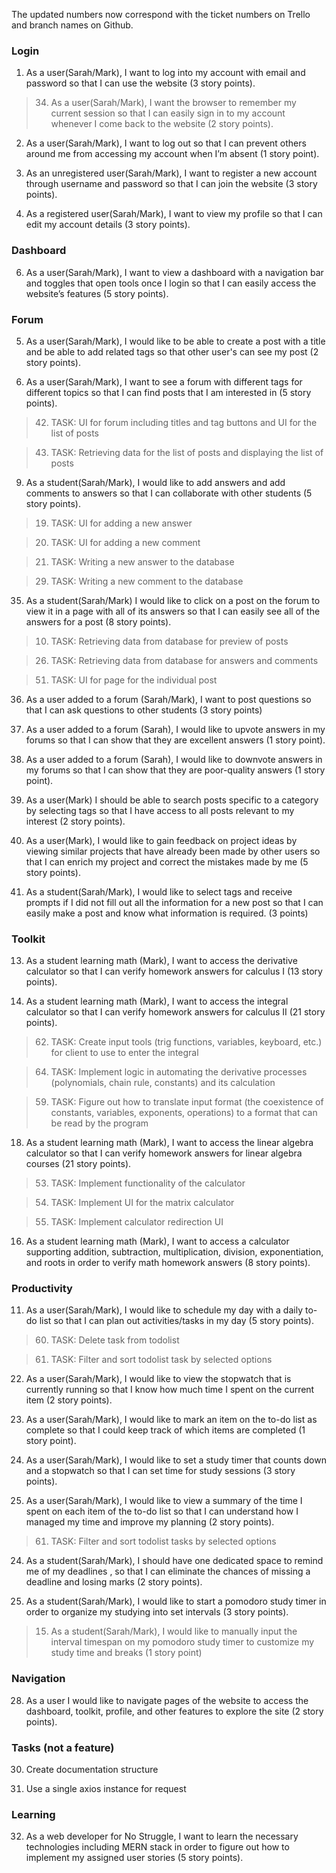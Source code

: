 The updated numbers now correspond with the ticket numbers on Trello and branch names on Github.

### Login
1. As a user(Sarah/Mark), I want to log into my account with email and password so that I can use the website (3 story points).
	
>	34. As a user(Sarah/Mark), I want the browser to remember my current session so that I can easily sign in to my account whenever I come back to the website (2 story points).
	
2. As a user(Sarah/Mark), I want to log out so that I can prevent others around me from accessing my account when I’m absent (1 story point).

3. As an unregistered user(Sarah/Mark), I want to register a new account through username and password so that I can join the website (3 story points).

4. As a registered user(Sarah/Mark), I want to view my profile so that I can edit my account details (3 story points).

### Dashboard
6. As a user(Sarah/Mark), I want to view a dashboard with a navigation bar and toggles that open tools once I login so that I can easily access the website’s features (5 story points).

### Forum
5. As a user(Sarah/Mark), I would like to be able to create a post with a title and be able to add related tags so that other user's can see my post (2 story points).

38. As a user(Sarah/Mark), I want to see a forum with different tags for different topics so that I can  find posts that I am interested in (5 story points).
	
>	42. TASK: UI for forum including titles and tag buttons and UI for the list of posts
	
>	43. TASK: Retrieving data for the list of posts and displaying the list of posts

9. As a student(Sarah/Mark), I would like to add answers and add comments to answers so that I can collaborate with other students (5 story points).
	
>	19. TASK: UI for adding a new answer
	
>	20. TASK: UI for adding a new comment
	
>	21. TASK: Writing a new answer to the database
	
>	29. TASK: Writing a new comment to the database

35. As a student(Sarah/Mark) I would like to click on a post on the forum to view it in a page with all of its answers so that I can easily see all of the answers for a post (8 story points).
	
>	10. TASK: Retrieving data from database for preview of posts
	
>	26. TASK: Retrieving data from database for answers and comments
	
>	51. TASK: UI for page for the individual post

36. As a user added to a forum (Sarah/Mark), I want to post questions so that I can ask questions to other students (3 story points) 

44. As a user added to a forum (Sarah), I would like to upvote answers in my forums so that I can show that they are excellent answers (1 story point).

45. As a user added to a forum (Sarah), I would like to downvote answers in my forums so that I can show that they are poor-quality answers (1 story point).

57. As a user(Mark) I should be able to search posts specific to a category by selecting tags so that I have access to all posts relevant to my interest (2 story points).

58. As a user(Mark), I would like to gain feedback on project ideas by viewing similar projects that have already been made by other users so that I can enrich my project and correct the mistakes made by me (5 story points).

37. As a student(Sarah/Mark), I would like to select tags and receive prompts if I did not fill out all the information for a new post so that I can easily make a post and know what information is required. (3 points)

### Toolkit
13. As a student learning math (Mark), I want to access the derivative calculator so that  I can verify homework answers for calculus I (13 story points).

14. As a student learning math (Mark), I want to access the integral calculator so that I can verify homework answers for calculus II (21 story points).
	
>	62. TASK: Create input tools (trig functions, variables, keyboard, etc.) for client to use to enter the integral
	
>	64. TASK: Implement logic in automating the derivative processes (polynomials, chain rule, constants) and its calculation
	
>	59. TASK: Figure out how to translate input format (the coexistence of constants, variables, exponents, operations) to a format that can be read by the program

18. As a student learning math (Mark), I want to access the linear algebra calculator so that I can verify homework answers for linear algebra courses (21 story points).
	
>	53. TASK: Implement functionality of the calculator
	
>	54. TASK: Implement UI for the matrix calculator
	
>	55. TASK: Implement calculator redirection UI

16. As a student learning math (Mark), I want to access a calculator supporting addition, subtraction, multiplication, division, exponentiation, and roots in order to verify math homework answers (8 story points).


### Productivity
11. As a user(Sarah/Mark), I would like to schedule my day with a daily to-do list so that I can plan out activities/tasks in my day (5 story points).
	
>	60. TASK: Delete task from todolist
	
>	61. TASK: Filter and sort todolist task by selected options

22. As a user(Sarah/Mark), I would like to view the stopwatch that is currently running so that I know how much time I spent on the current item (2 story points).

8. As a user(Sarah/Mark), I would like to mark an item on the to-do list as complete so that I could keep track of which items are completed (1 story point).

12. As a user(Sarah/Mark), I would like to set a study timer that counts down and a stopwatch so that I can set time for study sessions (3 story points).

39. As a user(Sarah/Mark), I would like to view a summary of the time I spent on each item of the to-do list so that I can understand how I managed my time and improve my planning (2 story points).
	
>	61. TASK: Filter and sort todolist tasks by selected options

24. As a student(Sarah/Mark), I should have one dedicated space to remind me of my deadlines , so that I can eliminate the chances of missing a deadline and losing marks (2 story points).

40. As a student(Sarah/Mark), I would like to start a pomodoro study timer in order to organize my studying into set intervals (3 story points).
	
>	15. As a student(Sarah/Mark),  I would like to manually input the interval timespan on my pomodoro study timer to customize my study time and breaks (1 story point)

### Navigation
28. As a user I would like to navigate pages of the website to access the dashboard, toolkit, profile, and other features to explore the site (2 story points).

### Tasks (not a feature)
30. Create documentation structure 

31. Use a single axios instance for request 


### Learning
32. As a web developer for No Struggle, I want to learn the necessary technologies including MERN stack in order to figure out how to implement my assigned user stories (5 story points).
